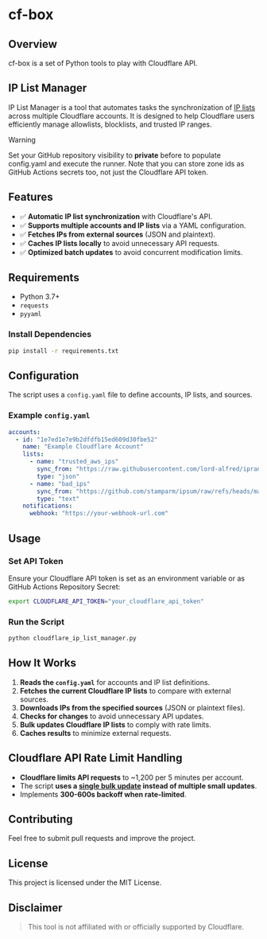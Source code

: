 # cf-box

## Overview
cf-box is a set of Python tools to play with Cloudflare API. 

## IP List Manager
IP List Manager is a tool that automates tasks the synchronization of [IP lists](https://developers.cloudflare.com/waf/tools/lists/custom-lists/) across multiple Cloudflare accounts. It is designed to help Cloudflare users efficiently manage allowlists, blocklists, and trusted IP ranges.

> [!WARNING]
> Set your GitHub repository visibility to **private** before to populate config.yaml and execute the runner. Note that you can store zone ids as GitHub Actions secrets too, not just the Cloudflare API token.

## Features
- ✅ **Automatic IP list synchronization** with Cloudflare's API.
- ✅ **Supports multiple accounts and IP lists** via a YAML configuration.
- ✅ **Fetches IPs from external sources** (JSON and plaintext).
- ✅ **Caches IP lists locally** to avoid unnecessary API requests.
- ✅ **Optimized batch updates** to avoid concurrent modification limits.

## Requirements
- Python 3.7+
- `requests`
- `pyyaml`

### Install Dependencies
```sh
pip install -r requirements.txt
```

## Configuration
The script uses a `config.yaml` file to define accounts, IP lists, and sources.

### Example `config.yaml`
```yaml
accounts:
  - id: "1e7ed1e7e9b2dfdfb15ed609d30fbe52"
    name: "Example Cloudflare Account"
    lists:
      - name: "trusted_aws_ips"
        sync_from: "https://raw.githubusercontent.com/lord-alfred/ipranges/main/aws.json"
        type: "json"
      - name: "bad_ips"
        sync_from: "https://github.com/stamparm/ipsum/raw/refs/heads/master/levels/3.txt"
        type: "text"
    notifications:
      webhook: "https://your-webhook-url.com"
```

## Usage
### Set API Token
Ensure your Cloudflare API token is set as an environment variable or as GitHub Actions Repository Secret:
```sh
export CLOUDFLARE_API_TOKEN="your_cloudflare_api_token"
```

### Run the Script
```sh
python cloudflare_ip_list_manager.py
```

## How It Works
1. **Reads the `config.yaml`** for accounts and IP list definitions.
2. **Fetches the current Cloudflare IP lists** to compare with external sources.
3. **Downloads IPs from the specified sources** (JSON or plaintext files).
4. **Checks for changes** to avoid unnecessary API updates.
5. **Bulk updates Cloudflare IP lists** to comply with rate limits.
6. **Caches results** to minimize external requests.

## Cloudflare API Rate Limit Handling
- **Cloudflare limits API requests** to ~1,200 per 5 minutes per account.
- The script **uses a [single bulk update](https://developers.cloudflare.com/ruleset-engine/rulesets-api/#limits) instead of multiple small updates**.
- Implements **300-600s backoff when rate-limited**.

## Contributing
Feel free to submit pull requests and improve the project.

## License
This project is licensed under the MIT License.

## Disclaimer
> This tool is not affiliated with or officially supported by Cloudflare.

